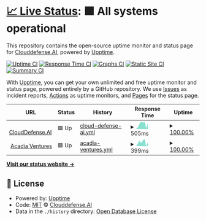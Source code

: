 # [📈 Live Status](https://Clouddefense.AI.github.io/upptime): <!--live status--> **🟩 All systems operational**

This repository contains the open-source uptime monitor and status page for [Clouddefense.AI](https://Clouddefense.AI.github.io/upptime), powered by [Upptime](https://github.com/upptime/upptime).

[![Uptime CI](https://github.com/Clouddefense.AI/upptime/workflows/Uptime%20CI/badge.svg)](https://github.com/Clouddefense.AI/upptime/actions?query=workflow%3A%22Uptime+CI%22)
[![Response Time CI](https://github.com/Clouddefense.AI/upptime/workflows/Response%20Time%20CI/badge.svg)](https://github.com/Clouddefense.AI/upptime/actions?query=workflow%3A%22Response+Time+CI%22)
[![Graphs CI](https://github.com/Clouddefense.AI/upptime/workflows/Graphs%20CI/badge.svg)](https://github.com/Clouddefense.AI/upptime/actions?query=workflow%3A%22Graphs+CI%22)
[![Static Site CI](https://github.com/Clouddefense.AI/upptime/workflows/Static%20Site%20CI/badge.svg)](https://github.com/Clouddefense.AI/upptime/actions?query=workflow%3A%22Static+Site+CI%22)
[![Summary CI](https://github.com/Clouddefense.AI/upptime/workflows/Summary%20CI/badge.svg)](https://github.com/Clouddefense.AI/upptime/actions?query=workflow%3A%22Summary+CI%22)

With [Upptime](https://upptime.js.org), you can get your own unlimited and free uptime monitor and status page, powered entirely by a GitHub repository. We use [Issues](https://github.com/Clouddefense.AI/upptime/issues) as incident reports, [Actions](https://github.com/Clouddefense.AI/upptime/actions) as uptime monitors, and [Pages](https://Clouddefense.AI.github.io/upptime) for the status page.

<!--start: status pages-->
<!-- This summary is generated by Upptime (https://github.com/upptime/upptime) -->
<!-- Do not edit this manually, your changes will be overwritten -->
<!-- prettier-ignore -->
| URL | Status | History | Response Time | Uptime |
| --- | ------ | ------- | ------------- | ------ |
| <img alt="" src="https://icons.duckduckgo.com/ip3/www.clouddefense.ai.ico" height="13"> [CloudDefense.AI](https://www.clouddefense.ai) | 🟩 Up | [cloud-defense-ai.yml](https://github.com/CloudDefenseAI/upptime/commits/HEAD/history/cloud-defense-ai.yml) | <details><summary><img alt="Response time graph" src="./graphs/cloud-defense-ai/response-time-week.png" height="20"> 505ms</summary><br><a href="https://upptime.clouddefenseai.com/history/cloud-defense-ai"><img alt="Response time 346" src="https://img.shields.io/endpoint?url=https%3A%2F%2Fraw.githubusercontent.com%2FCloudDefenseAI%2Fupptime%2FHEAD%2Fapi%2Fcloud-defense-ai%2Fresponse-time.json"></a><br><a href="https://upptime.clouddefenseai.com/history/cloud-defense-ai"><img alt="24-hour response time 162" src="https://img.shields.io/endpoint?url=https%3A%2F%2Fraw.githubusercontent.com%2FCloudDefenseAI%2Fupptime%2FHEAD%2Fapi%2Fcloud-defense-ai%2Fresponse-time-day.json"></a><br><a href="https://upptime.clouddefenseai.com/history/cloud-defense-ai"><img alt="7-day response time 505" src="https://img.shields.io/endpoint?url=https%3A%2F%2Fraw.githubusercontent.com%2FCloudDefenseAI%2Fupptime%2FHEAD%2Fapi%2Fcloud-defense-ai%2Fresponse-time-week.json"></a><br><a href="https://upptime.clouddefenseai.com/history/cloud-defense-ai"><img alt="30-day response time 346" src="https://img.shields.io/endpoint?url=https%3A%2F%2Fraw.githubusercontent.com%2FCloudDefenseAI%2Fupptime%2FHEAD%2Fapi%2Fcloud-defense-ai%2Fresponse-time-month.json"></a><br><a href="https://upptime.clouddefenseai.com/history/cloud-defense-ai"><img alt="1-year response time 346" src="https://img.shields.io/endpoint?url=https%3A%2F%2Fraw.githubusercontent.com%2FCloudDefenseAI%2Fupptime%2FHEAD%2Fapi%2Fcloud-defense-ai%2Fresponse-time-year.json"></a></details> | <details><summary><a href="https://upptime.clouddefenseai.com/history/cloud-defense-ai">100.00%</a></summary><a href="https://upptime.clouddefenseai.com/history/cloud-defense-ai"><img alt="All-time uptime 99.41%" src="https://img.shields.io/endpoint?url=https%3A%2F%2Fraw.githubusercontent.com%2FCloudDefenseAI%2Fupptime%2FHEAD%2Fapi%2Fcloud-defense-ai%2Fuptime.json"></a><br><a href="https://upptime.clouddefenseai.com/history/cloud-defense-ai"><img alt="24-hour uptime 100.00%" src="https://img.shields.io/endpoint?url=https%3A%2F%2Fraw.githubusercontent.com%2FCloudDefenseAI%2Fupptime%2FHEAD%2Fapi%2Fcloud-defense-ai%2Fuptime-day.json"></a><br><a href="https://upptime.clouddefenseai.com/history/cloud-defense-ai"><img alt="7-day uptime 100.00%" src="https://img.shields.io/endpoint?url=https%3A%2F%2Fraw.githubusercontent.com%2FCloudDefenseAI%2Fupptime%2FHEAD%2Fapi%2Fcloud-defense-ai%2Fuptime-week.json"></a><br><a href="https://upptime.clouddefenseai.com/history/cloud-defense-ai"><img alt="30-day uptime 99.41%" src="https://img.shields.io/endpoint?url=https%3A%2F%2Fraw.githubusercontent.com%2FCloudDefenseAI%2Fupptime%2FHEAD%2Fapi%2Fcloud-defense-ai%2Fuptime-month.json"></a><br><a href="https://upptime.clouddefenseai.com/history/cloud-defense-ai"><img alt="1-year uptime 99.41%" src="https://img.shields.io/endpoint?url=https%3A%2F%2Fraw.githubusercontent.com%2FCloudDefenseAI%2Fupptime%2FHEAD%2Fapi%2Fcloud-defense-ai%2Fuptime-year.json"></a></details>
| <img alt="" src="https://icons.duckduckgo.com/ip3/acadia.ventures.ico" height="13"> [Acadia Ventures](https://acadia.ventures) | 🟩 Up | [acadia-ventures.yml](https://github.com/CloudDefenseAI/upptime/commits/HEAD/history/acadia-ventures.yml) | <details><summary><img alt="Response time graph" src="./graphs/acadia-ventures/response-time-week.png" height="20"> 399ms</summary><br><a href="https://upptime.clouddefenseai.com/history/acadia-ventures"><img alt="Response time 344" src="https://img.shields.io/endpoint?url=https%3A%2F%2Fraw.githubusercontent.com%2FCloudDefenseAI%2Fupptime%2FHEAD%2Fapi%2Facadia-ventures%2Fresponse-time.json"></a><br><a href="https://upptime.clouddefenseai.com/history/acadia-ventures"><img alt="24-hour response time 225" src="https://img.shields.io/endpoint?url=https%3A%2F%2Fraw.githubusercontent.com%2FCloudDefenseAI%2Fupptime%2FHEAD%2Fapi%2Facadia-ventures%2Fresponse-time-day.json"></a><br><a href="https://upptime.clouddefenseai.com/history/acadia-ventures"><img alt="7-day response time 399" src="https://img.shields.io/endpoint?url=https%3A%2F%2Fraw.githubusercontent.com%2FCloudDefenseAI%2Fupptime%2FHEAD%2Fapi%2Facadia-ventures%2Fresponse-time-week.json"></a><br><a href="https://upptime.clouddefenseai.com/history/acadia-ventures"><img alt="30-day response time 344" src="https://img.shields.io/endpoint?url=https%3A%2F%2Fraw.githubusercontent.com%2FCloudDefenseAI%2Fupptime%2FHEAD%2Fapi%2Facadia-ventures%2Fresponse-time-month.json"></a><br><a href="https://upptime.clouddefenseai.com/history/acadia-ventures"><img alt="1-year response time 344" src="https://img.shields.io/endpoint?url=https%3A%2F%2Fraw.githubusercontent.com%2FCloudDefenseAI%2Fupptime%2FHEAD%2Fapi%2Facadia-ventures%2Fresponse-time-year.json"></a></details> | <details><summary><a href="https://upptime.clouddefenseai.com/history/acadia-ventures">100.00%</a></summary><a href="https://upptime.clouddefenseai.com/history/acadia-ventures"><img alt="All-time uptime 100.00%" src="https://img.shields.io/endpoint?url=https%3A%2F%2Fraw.githubusercontent.com%2FCloudDefenseAI%2Fupptime%2FHEAD%2Fapi%2Facadia-ventures%2Fuptime.json"></a><br><a href="https://upptime.clouddefenseai.com/history/acadia-ventures"><img alt="24-hour uptime 100.00%" src="https://img.shields.io/endpoint?url=https%3A%2F%2Fraw.githubusercontent.com%2FCloudDefenseAI%2Fupptime%2FHEAD%2Fapi%2Facadia-ventures%2Fuptime-day.json"></a><br><a href="https://upptime.clouddefenseai.com/history/acadia-ventures"><img alt="7-day uptime 100.00%" src="https://img.shields.io/endpoint?url=https%3A%2F%2Fraw.githubusercontent.com%2FCloudDefenseAI%2Fupptime%2FHEAD%2Fapi%2Facadia-ventures%2Fuptime-week.json"></a><br><a href="https://upptime.clouddefenseai.com/history/acadia-ventures"><img alt="30-day uptime 100.00%" src="https://img.shields.io/endpoint?url=https%3A%2F%2Fraw.githubusercontent.com%2FCloudDefenseAI%2Fupptime%2FHEAD%2Fapi%2Facadia-ventures%2Fuptime-month.json"></a><br><a href="https://upptime.clouddefenseai.com/history/acadia-ventures"><img alt="1-year uptime 100.00%" src="https://img.shields.io/endpoint?url=https%3A%2F%2Fraw.githubusercontent.com%2FCloudDefenseAI%2Fupptime%2FHEAD%2Fapi%2Facadia-ventures%2Fuptime-year.json"></a></details>

<!--end: status pages-->

[**Visit our status website →**](https://ClouddefenseAI.github.io/upptime)

## 📄 License

- Powered by: [Upptime](https://github.com/upptime/upptime)
- Code: [MIT](./LICENSE) © [Clouddefense.AI](https://Clouddefense.AI.github.io/upptime)
- Data in the `./history` directory: [Open Database License](https://opendatacommons.org/licenses/odbl/1-0/)
